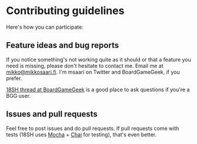 # Contributing guidelines

Here's how you can participate:

## Feature ideas and bug reports

If you notice something's not working quite as it should or that a feature you need is missing, please don't hesitate to contact me. Email me at mikko@mikkosaari.fi. I'm msaari on Twitter and BoardGameGeek, if you prefer.

[18SH thread at BoardGameGeek](https://boardgamegeek.com/thread/2225619/18sh-command-line-replacement-spreadsheets) is a good place to ask questions if you're a BGG user.

## Issues and pull requests

Feel free to post issues and do pull requests. If pull requests come with tests (18SH uses [Mocha](https://mochajs.org/) + [Chai](https://www.chaijs.com/) for testing), that's even better.
